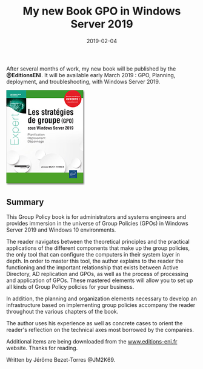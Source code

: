 ﻿---
layout: post
title: "My new Book GPO in Windows Server 2019 "
date: 2019-02-04
tags: [Server, ADDS, GPO, PowerShell  ]
published : True
---



After several months of work, my new book will be published by the **@EditionsENI**. It will be available early March 2019 : GPO, Planning, deployment, and troubleshooting, with Windows Server 2019.

![ComputerSection](/img/GPO.jpg)

## Summary

This Group Policy book is for administrators and systems engineers and provides immersion in the universe of Group Policies (GPOs) in Windows Server 2019 and Windows 10 environments.

The reader navigates between the theoretical principles and the practical applications of the different components that make up the group policies, the only tool that can configure the computers in their system layer in depth. In order to master this tool, the author explains to the reader the functioning and the important relationship that exists between Active Directory, AD replication and GPOs, as well as the process of processing and application of GPOs. These mastered elements will allow you to set up all kinds of Group Policy policies for your business.

In addition, the planning and organization elements necessary to develop an infrastructure based on implementing group policies accompany the reader throughout the various chapters of the book.

The author uses his experience as well as concrete cases to orient the reader's reflection on the technical axes most borrowed by the companies.

Additional items are being downloaded from the www.editions-eni.fr website.
Thanks for reading.

Written by Jérôme Bezet-Torres @JM2K69.
